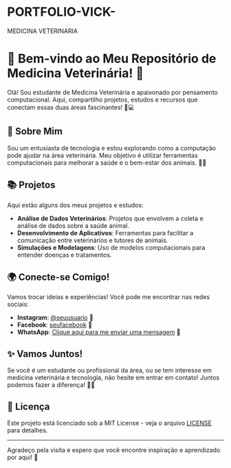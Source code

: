 # PORTFOLIO-VICK-
MEDICINA VETERINARIA 
# 🐾 Bem-vindo ao Meu Repositório de Medicina Veterinária! 🐾

Olá! Sou estudante de Medicina Veterinária e apaixonado por pensamento computacional. Aqui, compartilho projetos, estudos e recursos que conectam essas duas áreas fascinantes! 🧠💻

## 🌟 Sobre Mim

Sou um entusiasta de tecnologia e estou explorando como a computação pode ajudar na área veterinária. Meu objetivo é utilizar ferramentas computacionais para melhorar a saúde e o bem-estar dos animais. 🐶🐱

## 📚 Projetos

Aqui estão alguns dos meus projetos e estudos:

- **Análise de Dados Veterinários**: Projetos que envolvem a coleta e análise de dados sobre a saúde animal.
- **Desenvolvimento de Aplicativos**: Ferramentas para facilitar a comunicação entre veterinários e tutores de animais.
- **Simulações e Modelagens**: Uso de modelos computacionais para entender doenças e tratamentos.

## 🌍 Conecte-se Comigo!

Vamos trocar ideias e experiências! Você pode me encontrar nas redes sociais:

- **Instagram**: [@seuusuario](https://www.instagram.com/seuusuario) 📸
- **Facebook**: [seufacebook](https://www.facebook.com/seufacebook) 📘
- **WhatsApp**: [Clique aqui para me enviar uma mensagem](https://wa.me/seunumerodetelefone) 📱

## ✨ Vamos Juntos!

Se você é um estudante ou profissional da área, ou se tem interesse em medicina veterinária e tecnologia, não hesite em entrar em contato! Juntos podemos fazer a diferença! 🐾💕

## 📝 Licença

Este projeto está licenciado sob a MIT License - veja o arquivo [LICENSE](LICENSE) para detalhes.

---

Agradeço pela visita e espero que você encontre inspiração e aprendizado por aqui! 🌟
